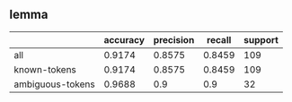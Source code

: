 
## lemma

|                  | accuracy | precision | recall | support |
|------------------|----------|-----------|--------|---------|
| all              | 0.9174   | 0.8575    | 0.8459 | 109     |
| known-tokens     | 0.9174   | 0.8575    | 0.8459 | 109     |
| ambiguous-tokens | 0.9688   | 0.9       | 0.9    | 32      |

